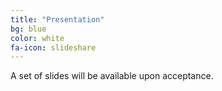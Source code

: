 ```yaml
---
title: "Presentation"
bg: blue
color: white
fa-icon: slideshare
---
```


A set of slides will be available upon acceptance.

